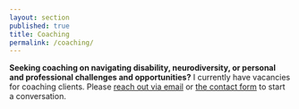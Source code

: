 ```yaml
---
layout: section
published: true
title: Coaching
permalink: /coaching/
---
```


**Seeking coaching on navigating disability, neurodiversity, or personal and professional challenges and opportunities?** I currently have vacancies for coaching clients. Please [reach out via email](mailto:mark@innovationinsociety.com)</a> or [the contact form](#contact)</a> to start a conversation.</p>
